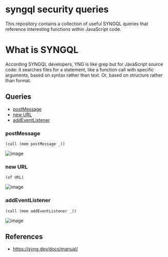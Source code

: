 # syngql security queries

This repository contains a collection of useful SYNGQL queries that reference interesting functions within JavaScript code.

# What is SYNGQL

According SYNGQL developers, YNG is like grep but for JavaScript source code: it searches files for a statement, like a function call with specific arguments, based on syntax rather than text. Or, based on structure rather than format.

## Queries
- [postMessage](https://github.com/0xTeles/syngql-security/edit/main/README.md#postmessage)
- [new URL](https://github.com/0xTeles/syngql-security/edit/main/README.md#new-url)
- [addEventListener](https://github.com/0xTeles/syngql-security/edit/main/README.md#addEventListener)
### postMessage 

~~~
(call (mem postMessage _))
~~~
![image](https://github.com/0xTeles/syngql-security/assets/23142366/39673255-79a5-481f-86fb-d99475f30528)

### new URL
~~~
(of URL)
~~~
![image](https://github.com/0xTeles/syngql-security/assets/23142366/2cdff8f5-08ff-41bd-93cf-30357445ec22)

### addEventListener
~~~
(call (mem addEventListener _))
~~~
![image](https://github.com/0xTeles/syngql-security/assets/23142366/fcaf2a73-d54a-4121-bda6-dd2365e8035e)

## References
- https://syng.dev/docs/manual/

